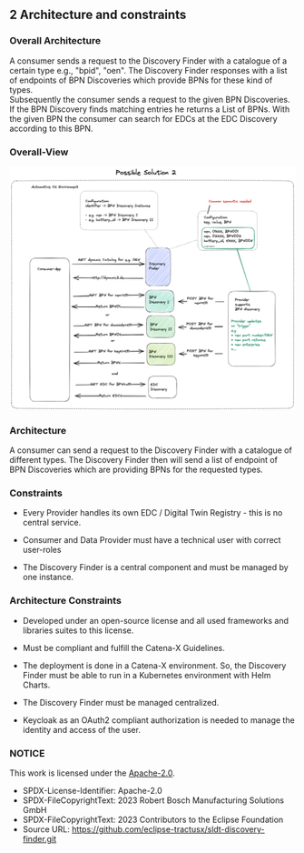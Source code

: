 ## 2 Architecture and constraints

### Overall Architecture

A consumer sends a request to the Discovery Finder with a catalogue of a certain type e.g., "bpid", "oen". The Discovery Finder 
responses with a list of endpoints of BPN Discoveries which provide BPNs for these kind of types.  
Subsequently the consumer sends a request to the given BPN Discoveries. If the BPN Discovery finds matching entries he returns a List of BPNs. 
With the given BPN the consumer can search for EDCs at the EDC Discovery according to this BPN.

### Overall-View

![Overall view](media/OverallConcept.png)

### Architecture
A consumer can send a request to the Discovery Finder with a catalogue of different types. The Discovery Finder then will send a list of endpoint of
BPN Discoveries which are providing BPNs for the requested types. 


### Constraints

-   Every Provider handles its own EDC / Digital Twin Registry - this
    is no central service.

-   Consumer and Data Provider must have a technical user with correct user-roles

-   The Discovery Finder is a central component and must be managed by
    one instance.

### Architecture Constraints

-   Developed under an open-source license and all used frameworks and
    libraries suites to this license.

-   Must be compliant and fulfill the Catena-X Guidelines.

-   The deployment is done in a Catena-X environment. So, the Discovery Finder must be able to run in a Kubernetes environment with Helm
    Charts.

-   The Discovery Finder must be managed centralized.

-   Keycloak as an OAuth2 compliant authorization is needed to manage the identity and access of the user.

### NOTICE

This work is licensed under the [Apache-2.0](https://www.apache.org/licenses/LICENSE-2.0).

- SPDX-License-Identifier: Apache-2.0
- SPDX-FileCopyrightText: 2023 Robert Bosch Manufacturing Solutions GmbH
- SPDX-FileCopyrightText: 2023 Contributors to the Eclipse Foundation
- Source URL: https://github.com/eclipse-tractusx/sldt-discovery-finder.git
